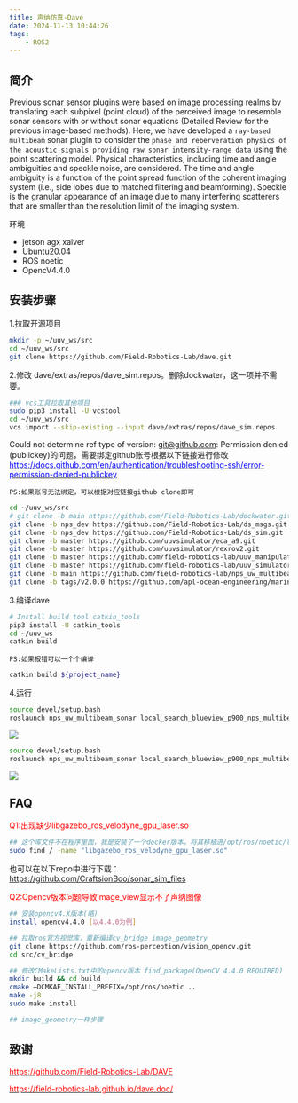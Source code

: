 ```yaml
---
title: 声纳仿真-Dave
date: 2024-11-13 10:44:26
tags:
    - ROS2
---
```


## 简介

Previous sonar sensor plugins were based on image processing realms by translating each subpixel (point cloud) of the perceived image to resemble sonar sensors with or without sonar equations (Detailed Review for the previous image-based methods). Here, we have developed a `ray-based multibeam` sonar plugin to consider the `phase and reberveration physics of the acoustic signals providing raw sonar intensity-range data` using the point scattering model. Physical characteristics, including time and angle ambiguities and speckle noise, are considered. The time and angle ambiguity is a function of the point spread function of the coherent imaging system (i.e., side lobes due to matched filtering and beamforming). Speckle is the granular appearance of an image due to many interfering scatterers that are smaller than the resolution limit of the imaging system.

环境
- jetson agx xaiver 
- Ubuntu20.04 
- ROS noetic
- OpencV4.4.0

## 安装步骤

1.拉取开源项目
```bash
mkdir -p ~/uuv_ws/src
cd ~/uuv_ws/src
git clone https://github.com/Field-Robotics-Lab/dave.git
```

2.修改 dave/extras/repos/dave_sim.repos。删除dockwater，这一项并不需要。
```bash
### vcs工具拉取其他项目
sudo pip3 install -U vcstool
cd ~/uuv_ws/src
vcs import --skip-existing --input dave/extras/repos/dave_sim.repos
```

Could not determine ref type of version: git@github.com: Permission denied (publickey)的问题，需要绑定github账号根据以下链接进行修改
[<font color=blue>https://docs.github.com/en/authentication/troubleshooting-ssh/error-permission-denied-publickey</font>](https://docs.github.com/en/authentication/troubleshooting-ssh/error-permission-denied-publickey)

`PS:如果账号无法绑定，可以根据对应链接github clone即可`
```bash
cd ~/uuv_ws/src
# git clone -b main https://github.com/Field-Robotics-Lab/dockwater.git
git clone -b nps_dev https://github.com/Field-Robotics-Lab/ds_msgs.git
git clone -b nps_dev https://github.com/Field-Robotics-Lab/ds_sim.git
git clone -b master https://github.com/uuvsimulator/eca_a9.git
git clone -b master https://github.com/uuvsimulator/rexrov2.git
git clone -b master https://github.com/field-robotics-lab/uuv_manipulators.git
git clone -b master https://github.com/field-robotics-lab/uuv_simulator.git
git clone -b main https://github.com/field-robotics-lab/nps_uw_multibeam_sonar.git
git clone -b tags/v2.0.0 https://github.com/apl-ocean-engineering/marine_msgs.git
```

3.编译dave
```bash
# Install build tool catkin_tools
pip3 install -U catkin_tools
cd ~/uuv_ws
catkin build
```
`PS:如果报错可以一个个编译`
```bash
catkin build ${project_name}
```

4.运行
```bash
source devel/setup.bash
roslaunch nps_uw_multibeam_sonar local_search_blueview_p900_nps_multibeam_urdf_standalone_ray.launch
```
![](images/standalone_ray.png)

```bash
source devel/setup.bash
roslaunch nps_uw_multibeam_sonar local_search_blueview_p900_nps_multibeam_ray.launch
```
![](images/ray.png)

## FAQ
<font color=red>Q1:出现缺少libgazebo_ros_velodyne_gpu_laser.so</font>
```bash
## 这个库文件不在程序里面，我是安装了一个docker版本，将其移植进/opt/ros/noetic/lib/
sudo find / -name "libgazebo_ros_velodyne_gpu_laser.so"
```

也可以在以下repo中进行下载：https://github.com/CraftsionBoo/sonar_sim_files

<font color=red>Q2:Opencv版本问题导致image_view显示不了声纳图像</font>
```bash
## 安装opencv4.X版本(略)
install opencv4.4.0 [以4.4.0为例]

## 拉取ros官方视觉库，重新编译cv_bridge image_geometry
git clone https://github.com/ros-perception/vision_opencv.git
cd src/cv_bridge

## 修改CMakeLists.txt中的opencv版本 find_package(OpenCV 4.4.0 REQUIRED)
mkdir build && cd build 
cmake —DCMKAE_INSTALL_PREFIX=/opt/ros/noetic ..
make -j8
sudo make install 

## image_geometry一样步骤
```

## 致谢

[<font color =red>https://github.com/Field-Robotics-Lab/DAVE</font>](https://github.com/Field-Robotics-Lab/DAVE)

[<font color =red>https://field-robotics-lab.github.io/dave.doc/</font>](https://field-robotics-lab.github.io/dave.doc/)
